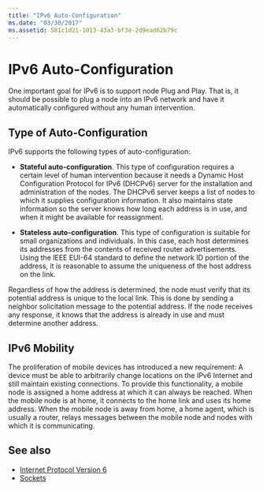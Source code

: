 ```yaml
---
title: "IPv6 Auto-Configuration"
ms.date: "03/30/2017"
ms.assetid: 581c1d21-1013-43a3-bf3e-2d9ead62b79c
---
```

# IPv6 Auto-Configuration
One important goal for IPv6 is to support node Plug and Play. That is, it should be possible to plug a node into an IPv6 network and have it automatically configured without any human intervention.  
  
## Type of Auto-Configuration  
 IPv6 supports the following types of auto-configuration:  
  
-   **Stateful auto-configuration**. This type of configuration requires a certain level of human intervention because it needs a Dynamic Host Configuration Protocol for IPv6 (DHCPv6) server for the installation and administration of the nodes. The DHCPv6 server keeps a list of nodes to which it supplies configuration information. It also maintains state information so the server knows how long each address is in use, and when it might be available for reassignment.  
  
-   **Stateless auto-configuration**. This type of configuration is suitable for small organizations and individuals. In this case, each host determines its addresses from the contents of received router advertisements. Using the IEEE EUI-64 standard to define the network ID portion of the address, it is reasonable to assume the uniqueness of the host address on the link.  
  
 Regardless of how the address is determined, the node must verify that its potential address is unique to the local link. This is done by sending a neighbor solicitation message to the potential address. If the node receives any response, it knows that the address is already in use and must determine another address.  
  
## IPv6 Mobility  
 The proliferation of mobile devices has introduced a new requirement: A device must be able to arbitrarily change locations on the IPv6 Internet and still maintain existing connections. To provide this functionality, a mobile node is assigned a home address at which it can always be reached. When the mobile node is at home, it connects to the home link and uses its home address. When the mobile node is away from home, a home agent, which is usually a router, relays messages between the mobile node and nodes with which it is communicating.  
  
## See also
- [Internet Protocol Version 6](../../../docs/framework/network-programming/internet-protocol-version-6.md)
- [Sockets](../../../docs/framework/network-programming/sockets.md)
